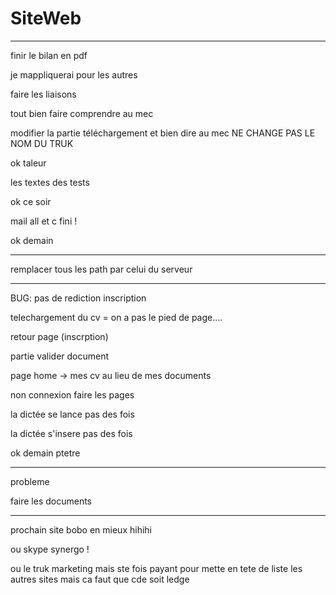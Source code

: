 # SiteWeb

-------------------------------------------------

finir le bilan en pdf

je mappliquerai pour les autres

faire les liaisons

tout bien faire comprendre au mec 

modifier la partie téléchargement et bien dire au mec NE CHANGE PAS LE NOM DU TRUK

ok taleur

les textes des tests

ok ce soir

mail all et c fini !

ok demain

----------------------------------------

remplacer tous les path par celui du serveur


-----------------------------------------

BUG: pas de rediction inscription

telechargement du cv = on a pas le pied de page....

retour page (inscrption)

partie valider document

page home -> mes cv au lieu de mes documents

non connexion faire les pages

la dictée se lance pas des fois

la dictée s'insere pas des fois

ok demain ptetre

---------------------------------------

probleme

faire les documents

---------------------------------------


prochain site bobo en mieux hihihi

ou skype synergo !

ou le truk marketing mais ste fois payant pour mette en tete de liste les autres sites mais ca faut que cde soit ledge


